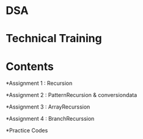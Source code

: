 # DSA
# Technical Training 
# Contents

*Assignment 1  : Recursion

*Assignment 2 : PatternRecursion & conversiondata

*Assignment 3 : ArrayRecurssion

*Assignment 4 : BranchRecurssion

*Practice Codes 
